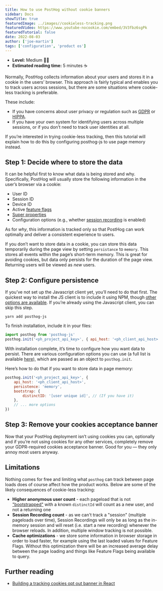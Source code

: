 ```yaml
---
title: How to use PostHog without cookie banners
sidebar: Docs
showTitle: true
featuredImage: ../images//cookieless-tracking.png
featuredVideo: https://www.youtube-nocookie.com/embed/3V3fbz6sgPk
featuredTutorial: false
date: 2022-08-03
author: ['joe-martin']
tags: ['configuration', 'product os']
---
```


- **Level:** Medium 🦔🦔
- **Estimated reading time:** 5 minutes ☕️

Normally, PostHog collects information about your users and stores it in a cookie in the users’ browser. This approach is fairly typical and enables you to track users across sessions, but there are some situations where cookie-less tracking is preferable. 

These include:

- If you have concerns about user privacy or regulation such as [GDPR](/docs/integrate/gdpr) or [HIPPA](/docs/privacy/hipaa-compliance).
- If you have your own system for identifying users across multiple sessions, or if you don’t need to track user identities at all.

If you’re interested in trying cookie-less tracking, then this tutorial will explain how to do this by configuring posthog-js to use page memory instead.

<GDPRForm />

## Step 1: Decide where to store the data

It can be helpful first to know what data is being stored and why. Specifically, PostHog will usually store the following information in the user’s browser via a cookie:

- User ID
- Session ID
- Device ID 
- Active [feature flags](/docs/user-guides/feature-flags)
- [Super properties](/docs/integrate/client/js#super-properties)
- Configuration options (e.g., whether [session recording](/docs/user-guides/recordings) is enabled)

As for _why_, this information is tracked only so that PostHog can work optimally and deliver a consistent experience to users.

If you don’t want to store data in a cookie, you can store this data temporarily during the page view by setting `persistance` to `memory`. This stores all events within the page’s short-term memory. This is great for avoiding cookies, but data only persists for the duration of the page view. Returning users will be viewed as _new_ users. 

## Step 2: Configure persistence

If you’ve not set up the Javascript client yet, you’ll need to do that first. The quickest way to install the JS client is to include it using NPM, though [other options are available](/docs/integrate/client/js#installation). If you’re already using the Javascript client, you can skip this step. 

```
yarn add posthog-js
```

To finish installation, include it in your files:

```js
import posthog from 'posthog-js'
posthog.init('<ph_project_api_key>', { api_host: '<ph_client_api_host>' })
```

With installation complete, it’s time to configure how you want data to persist. There are various configuration options you can use (a full list is available [here](https://github.com/PostHog/posthog-js/blob/96fa9339b9c553a1c69ec5db9d282f31a65a1c25/src/posthog-core.js#L933)), which are passed as an object to `posthog.init`.

Here’s how to do that if you want to store data in page memory:

```js
posthog.init('<ph_project_api_key>', {
    api_host: '<ph_client_api_host>',
    persistence: 'memory',
    bootstrap: {
        distinctID: '[user unique id]', // (If you have it)
    },
    // ... more options
})
```

## Step 3: Remove your cookies acceptance banner

Now that your PostHog deployment isn’t using cookies you can, optionally and if you’re not using cookies for any other services, completely remove your GDPR-required cookies acceptance banner. Good for you — they only annoy most users anyway. 

## Limitations

Nothing comes for free and limiting what `posthog` can track between page loads does of course affect how the product works. Below are some of the likely consequences of cookie-less tracking:

* **Higher anonymous user count** - each pageload that is not ["bootstrapped"](/docs/libraries/js#bootstrapping-flags) with a known `distinctId` will count as a new user, and not a returning one
* **Session Recording count** - as we can't track a "session" (multiple pageloads over time), Session Recordings will only be as long as the in-memory session and will reset (i.e. start a new recording) whenever the browser reloads. In addition, multiple window tracking is not possible.
* **Cache optimizations** - we store some information in browser storage in order to load faster, for example using the last loaded values for Feature Flags. Without this optimization there will be an increased average delay between the page loading and things like Feature Flags being available to query. 


## Further reading

- [Building a tracking cookies opt out banner in React](/tutorials/react-cookie-banner)
